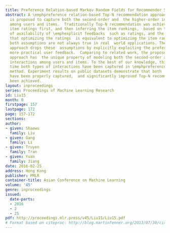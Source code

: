 ```yaml
---
title: Preference Relation-based Markov Random Fields for Recommender Systems
abstract: A \emphpreference relation-based Top-N recommendation approach,  \emphPrefMRF,
  is proposed to capture both the second-order and  the higher-order interactions
  among users and items.  Traditionally Top-N recommendation was achieved by predicting  the
  item ratings first, and then inferring the item rankings,  based on the assumption
  of availability of \emphexplicit feedbacks  such as ratings, and the assumption
  that optimizing the ratings  is equivalent to optimizing the item rankings.  Nevertheless,
  both assumptions are not always true in real  world applications. The proposed \emphPrefMRF
  approach drops these  assumptions by explicitly exploiting the preference relations,  a
  more practical user feedback.  Comparing to related work, the proposed \emphPrefMRF
  approach has  the unique property of modeling both the second-order and the  higher-order
  interactions among users and items. To the best of our knowledge, this is the first
  time both types of interactions have been captured in \emphpreference relation-based
  method. Experiment results on public datasets demonstrate that both  types of interactions
  have been properly captured,  and significantly improved Top-N recommendation performance  has
  been achieved.
layout: inproceedings
series: Proceedings of Machine Learning Research
id: Liu15
month: 0
firstpage: 157
lastpage: 172
page: 157-172
sections: 
author:
- given: Shaowu
  family: Liu
- given: Gang
  family: Li
- given: Truyen
  family: Tran
- given: Yuan
  family: Jiang
date: 2016-02-25
address: Hong Kong
publisher: PMLR
container-title: Asian Conference on Machine Learning
volume: '45'
genre: inproceedings
issued:
  date-parts:
  - 2016
  - 2
  - 25
pdf: http://proceedings.mlr.press/v45/Liu15/Liu15.pdf
# Format based on citeproc: http://blog.martinfenner.org/2013/07/30/citeproc-yaml-for-bibliographies/
---
```

